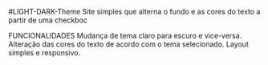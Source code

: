 #LIGHT-DARK-Theme
Site simples que alterna o fundo e as cores do texto a partir de uma checkboc

FUNCIONALIDADES
Mudança de tema claro para escuro e vice-versa.
Alteração das cores do texto de acordo com o tema selecionado.
Layout simples e responsivo.
